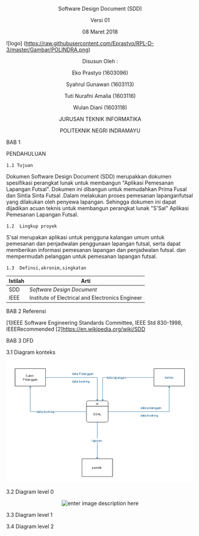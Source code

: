 
<p align="center"> Software Design Document (SDD) </p>

<p align="center"> Versi 01 </p>

<p align="center"> 08 Maret 2018 </p>

![logo] (https://raw.githubusercontent.com/Eprastyo/RPL-D-3/master/Gambar/POLINDRA.png)<br>

<p align="center"> Disusun Oleh : </p>

<p align="center">Eko Prastyo 		 (1603096) </p>

<p align="center">Syahrul Gunawan 	 (1603113)</p>

<p align="center">Tuti Nurafni Amalia  (1603116)</p>

<p align="center">Wulan Diani			 (1603118)</p>

<p align="center">JURUSAN TEKNIK INFORMATIKA</p>

<p align="center">POLITEKNIK NEGRI INDRAMAYU</p>



BAB 1

PENDAHULUAN 

	1.1 Tujuan
 
Dokumen Software Design Document (SDD) merupakkan dokumen spesifikasi perangkat lunak 
untuk membangun "Aplikasi Pemesanan Lapangan Futsal". Dokumen ini dibangun untuk memudahkan Prima  Fusal dan Sintia Sinta Futsal .Dalam melakukan proses pemesanan lapanganfutsal yang dilakukan oleh penyewa lapangan. Sehingga dokumen ini dapat dijadikan acuan teknis untuk membangun perangkat lunak "S'Sal" Aplikasi Pemesanan Lapangan Futsal.

	1.2  Lingkup proyek

S'sal merupakan aplikasi untuk pengguna kalangan umum untuk pemesanan dan penjadwalan penggunaan lapangan futsal, serta dapat memberikan informasi pemesanan lapangan dan penjadwalan futsal. dan mempermudah pelanggan untuk pemesanan lapangan futsal.

	1.3  Definsi,akronim,singkatan

| Istilah | Arti                                             |
| ------- | ------------------------------------------------ |
| SDD     | *Software Design Document*                       |
| IEEE    | Institute of Electrical and Electronics Engineer |

BAB 2 Referensi

[1]IEEE Software Engineering Standards Committee, IEEE Std 830-1998, IEEERecommended
[2]https://en.wikipedia.org/wiki/SDD

BAB 3 DFD  

<!DOCTYPE html>
<html>
<head>

</head>
<body><center>

<p align="left"> 3.1 Diagram konteks <br> </p>

![enter image description here](https://raw.githubusercontent.com/Eprastyo/RPL-D-3/master/Gambar/KONTEXS%20DIAGRAM.PNG)

<p align="left"> 3.2 Diagram level 0 <br> </p>

![enter image description here](https://lh3.googleusercontent.com/-z67GIW_p25o/WqjLPr7PbbI/AAAAAAAAFLM/nK4ZaNETbigXqio2_5bN0i02a8c59nG2gCLcBGAs/w530-h404-n-rw/diagram%2Blevel%2B0.png)


</center>
</body>
</html>
3.3 Diagram level 1


3.4 Diagram level 2




